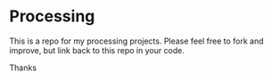 # Processing
This is a repo for my processing projects.
Please feel free to fork and improve, but link back to this repo in your code.

Thanks
